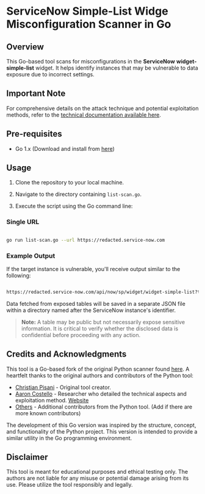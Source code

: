  
  

# ServiceNow Simple-List Widge Misconfiguration Scanner in Go

## Overview

This Go-based tool scans for misconfigurations in the **ServiceNow** **widget-simple-list** widget. It helps identify instances that may be vulnerable to data exposure due to incorrect settings.

  
## Important Note

For comprehensive details on the attack technique and potential exploitation methods, refer to the [technical documentation available here](https://www.enumerated.ie/servicenow-data-exposure).

## Pre-requisites

- Go 1.x (Download and install from [here](https://golang.org/dl/))

## Usage

1. Clone the repository to your local machine.

2. Navigate to the directory containing `list-scan.go`.

3. Execute the script using the Go command line:


###  Single URL

```bash

go run list-scan.go --url https://redacted.service-now.com

```

  

### Example Output

If the target instance is vulnerable, you'll receive output similar to the following:

```bash

https://redacted.service-now.com/api/now/sp/widget/widget-simple-list?t=incident is EXPOSED, and LEAKING data. Check ACLs ASAP.

```

Data fetched from exposed tables will be saved in a separate JSON file within a directory named after the ServiceNow instance's identifier.

  

> **Note:** A table may be public but not necessarily expose sensitive information. It is critical to verify whether the disclosed data is confidential before proceeding with any action.

## Credits and Acknowledgments

This tool is a Go-based fork of the original Python scanner found [here](https://github.com/bsysop/servicenow). A heartfelt thanks to the original authors and contributors of the Python tool:

- [Christian Pisani](https://github.com/cpisani47) - Original tool creator.
- [Aaron Costello](https://twitter.com/ConspiracyProof) - Researcher who detailed the technical aspects and exploitation method. [Website](https://www.enumerated.ie/)
- [Others](#) - Additional contributors from the Python tool. (Add if there are more known contributors)

The development of this Go version was inspired by the structure, concept, and functionality of the Python project. This version is intended to provide a similar utility in the Go programming environment.

## Disclaimer

This tool is meant for educational purposes and ethical testing only. The authors are not liable for any misuse or potential damage arising from its use. Please utilize the tool responsibly and legally.

